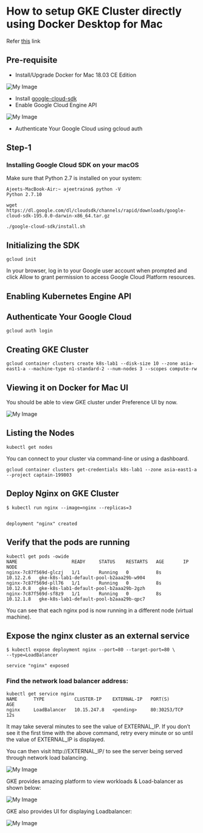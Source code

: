 # How to setup GKE Cluster directly using Docker Desktop for Mac

Refer [this](https://collabnix.com/bootstrapping-kubernetes-cluster-using-docker-for-mac-18-03-0-ce-edition/) link

## Pre-requisite

- Install/Upgrade Docker for Mac 18.03 CE Edition

![My Image](https://github.com/collabnix/kubelabs/blob/master/images/1.png)

- Install [google-cloud-sdk](https://cloud.google.com/sdk/docs/quickstart-macos)
- Enable Google Cloud Engine API


![My Image](https://github.com/collabnix/kubelabs/blob/master/images/2.png)



- Authenticate Your Google Cloud using gcloud auth

## Step-1

### Installing Google Cloud SDK on your macOS

Make sure that Python 2.7 is installed on your system:

```
Ajeets-MacBook-Air:~ ajeetraina$ python -V
Python 2.7.10
```

```
wget https://dl.google.com/dl/cloudsdk/channels/rapid/downloads/google-cloud-sdk-195.0.0-darwin-x86_64.tar.gz
```

```
./google-cloud-sdk/install.sh
```

## Initializing the SDK

```
gcloud init
```

In your browser, log in to your Google user account when prompted and click Allow to grant permission to access Google Cloud Platform resources.

## Enabling Kubernetes Engine API

## Authenticate Your Google Cloud

```
gcloud auth login
```

## Creating GKE Cluster

```
gcloud container clusters create k8s-lab1 --disk-size 10 --zone asia-east1-a --machine-type n1-standard-2 --num-nodes 3 --scopes compute-rw
```

## Viewing it on Docker for Mac UI

You should be able to view GKE cluster under Preference UI by now.

![My Image](https://github.com/collabnix/kubelabs/blob/master/images/3.png)


## Listing the Nodes

```
kubectl get nodes
```

You can connect to your cluster via command-line or using a dashboard.

```
gcloud container clusters get-credentials k8s-lab1 --zone asia-east1-a --project captain-199803
```

## Deploy Nginx on GKE Cluster

```
$ kubectl run nginx --image=nginx --replicas=3


deployment "nginx" created
```

## Verify that the pods are running

```
kubectl get pods -owide
NAME                    READY     STATUS    RESTARTS   AGE       IP          NODE
nginx-7c87f569d-glczj   1/1       Running   0          8s        10.12.2.6   gke-k8s-lab1-default-pool-b2aaa29b-w904
nginx-7c87f569d-pll76   1/1       Running   0          8s        10.12.0.8   gke-k8s-lab1-default-pool-b2aaa29b-2gzh
nginx-7c87f569d-sf8z9   1/1       Running   0          8s        10.12.1.8   gke-k8s-lab1-default-pool-b2aaa29b-qpc7
```

You can see that each nginx pod is now running in a different node (virtual machine).

## Expose the nginx cluster as an external service

```
$ kubectl expose deployment nginx --port=80 --target-port=80 \
--type=LoadBalancer

service "nginx" exposed
```

###  Find the network load balancer address:

```
kubectl get service nginx
NAME      TYPE           CLUSTER-IP    EXTERNAL-IP   PORT(S)        AGE
nginx     LoadBalancer   10.15.247.8   <pending>     80:30253/TCP   12s
```

It may take several minutes to see the value of EXTERNAL_IP. If you don’t see it the first time with the above command, retry every minute or so until the value of EXTERNAL_IP is displayed.

You can then visit http://EXTERNAL_IP/ to see the server being served through network load balancing.

![My Image](https://github.com/collabnix/kubelabs/blob/master/images/9.png)

GKE provides amazing platform to view workloads & Load-balancer as shown below:

![My Image](https://github.com/collabnix/kubelabs/blob/master/images/10.png)


GKE also provides UI for displaying Loadbalancer:

![My Image](https://github.com/collabnix/kubelabs/blob/master/images/11.png)

